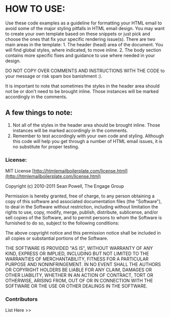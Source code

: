 # HOW TO USE: 
Use these code examples as a guideline for formatting your HTML email to avoid some of the major styling pitfalls in HTML email design. You may want to create your own template based on these snippets or just pick and choose the ones that fix your specific rendering issue(s). There are two main areas in the template: 1. The header (head) area of the document. You will find global styles, where indicated, to move inline. 2. The body section contains more specific fixes and guidance to use where needed in your design.

DO NOT COPY OVER COMMENTS AND INSTRUCTIONS WITH THE CODE to your message or risk spam box banishment :).

It is important to note that sometimes the styles in the header area should not be or don't need to be brought inline. Those instances will be marked accordingly in the comments.

## A few things to note:    

1. Not all of the styles in the header area should be brought inline. Those instances will be marked accordingly in the comments.
2. Remember to test accordingly with your own code and styling. Although this code will help you get through a number of HTML email issues, it is no substitute for proper testing.

### License:
MIT License
[http://htmlemailboilerplate.com/license.html](http://htmlemailboilerplate.com/license.html)

Copyright (c) 2010-2011 Sean Powell, The Engage Group

Permission is hereby granted, free of charge, to any person obtaining a copy of this software and associated documentation files (the "Software"), to deal in the Software without restriction, including without limitation the rights to use, copy, modify, merge, publish, distribute, sublicense, and/or sell copies of the Software, and to permit persons to whom the Software is furnished to do so, subject to the following conditions:

The above copyright notice and this permission notice shall be included in all copies or substantial portions of the Software.

THE SOFTWARE IS PROVIDED "AS IS", WITHOUT WARRANTY OF ANY KIND, EXPRESS OR IMPLIED, INCLUDING BUT NOT LIMITED TO THE WARRANTIES OF MERCHANTABILITY, FITNESS FOR A PARTICULAR PURPOSE AND NONINFRINGEMENT. IN NO EVENT SHALL THE AUTHORS OR COPYRIGHT HOLDERS BE LIABLE FOR ANY CLAIM, DAMAGES OR OTHER LIABILITY, WHETHER IN AN ACTION OF CONTRACT, TORT OR OTHERWISE, ARISING FROM, OUT OF OR IN CONNECTION WITH THE SOFTWARE OR THE USE OR OTHER DEALINGS IN THE SOFTWARE.

### Contributors
List Here >>
